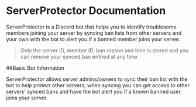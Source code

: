 # ServerProtector Documentation

ServerProtector is a Discord bot that helps you to identify troublesome members joining your server by syncing ban lists from other servers and your own with the bot to alert you if a banned member joins your server.

> Only the server ID, member ID, ban reason and time is stored and you can remove your synced ban entried at any time 

##Basic Bot Information

ServerProtector allows server admins/owners to sync their ban list with the bot to help protect other servers, when syncing you can get access to other servers' synced bans and have the bot alert you if a known banned user joins your server.   
